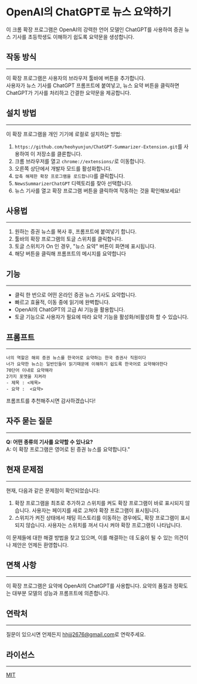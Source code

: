 # OpenAI의 ChatGPT로 뉴스 요약하기
이 크롬 확장 프로그램은 OpenAI의 강력한 언어 모델인 ChatGPT를 사용하여 증권 뉴스 기사를 초등학생도 이해하기 쉽도록 요약문을 생성합니다.


## 작동 방식
---
이 확장 프로그램은 사용자의 브라우저 툴바에 버튼을 추가합니다.  
사용자가 뉴스 기사를 ChatGPT 프롬프트에 붙여넣고, 뉴스 요약 버튼을 클릭하면 ChatGPT가 기사를 처리하고 간결한 요약문을 제공합니다.


## 설치 방법
---
이 확장 프로그램을 개인 기기에 로컬로 설치하는 방법:

1. `https://github.com/heohyunjun/ChatGPT-Summarizer-Extension.git`를 사용하여 이 저장소를 클론합니다.
2. 크롬 브라우저를 열고 `chrome://extensions/`로 이동합니다.
3. 오른쪽 상단에서 개발자 모드를 활성화합니다.
4. `압축 해제한 확장 프로그램을 로드합니다`를 클릭합니다.
5. `NewsSummarizerChatGPT` 디렉토리를 찾아 선택합니다.
6. 뉴스 기사를 열고 확장 프로그램 버튼을 클릭하여 작동하는 것을 확인해보세요!


## 사용법
---
1. 원하는 증권 뉴스를 복사 후, 프롬프트에 붙여넣기 합니다.
2. 툴바의 확장 프로그램의 토글 스위치를 클릭합니다.
3. 토글 스위치가 On 인 경우, "뉴스 요약" 버튼이 화면에 표시됩니다.
4. 해당 버튼을 클릭해 프롬프트의 메시지를 요약합니다

## 기능
---
- 클릭 한 번으로 어떤 온라인 증권 뉴스 기사도 요약합니다.
- 빠르고 효율적, 이동 중에 읽기에 완벽합니다.
- OpenAI의 ChatGPT의 고급 AI 기능을 활용합니다.
- 토글 기능으로 사용자가 필요에 따라 요약 기능을 활성화/비활성화 할 수 있습니다.

## 프롬프트
---
    너의 역할은 해외 증권 뉴스를 한국어로 요약하는 한국 증권사 직원이다
    너가 요약한 뉴스는 일반인들이 읽기때문에 이해하기 쉽도록 한국어로 요약해야한다
    70단어 이내로 요약해라
    2가지 포맷을 지켜라
    - 제목 : <제목>
    - 요약 :  <요약>
프롬프트를 추천해주시면 감사하겠습니다!


## 자주 묻는 질문
---
**Q: 어떤 종류의 기사를 요약할 수 있나요?**  
A: 이 확장 프로그램은 영어로 된 증권 뉴스를 요약합니다."


## 현재 문제점
---
현재, 다음과 같은 문제점이 확인되었습니다:

1. 확장 프로그램을 최초로 추가하고 스위치를 켜도 확장 프로그램이 바로 표시되지 않습니다. 사용자는 페이지를 새로 고쳐야 확장 프로그램이 표시됩니다.
2. 스위치가 켜진 상태에서 채팅 히스토리를 이동하는 경우에도, 확장 프로그램이 표시되지 않습니다. 사용자는 스위치를 꺼서 다시 켜야 확장 프로그램이 나타납니다.

이 문제들에 대한 해결 방법을 찾고 있으며, 이를 해결하는 데 도움이 될 수 있는 의견이나 제안은 언제든 환영합니다. 



## 면책 사항
---
이 확장 프로그램은 요약에 OpenAI의 ChatGPT를 사용합니다. 
요약의 품질과 정확도는 대부분 모델의 성능과 프롬프트에 의존합니다.

## 연락처
---
질문이 있으시면 언제든지 [hhjjj2676@gmail.com](mailto:hhjjj2676@gmail.com)로 연락주세요.

## 라이선스
---
[MIT](LICENSE)
